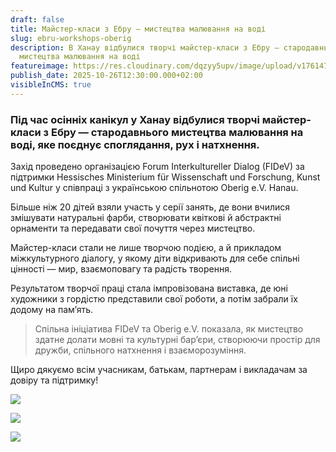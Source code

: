 ```yaml
---
draft: false
title: Майстер-класи з Ебру — мистецтва малювання на воді
slug: ebru-workshops-oberig
description: В Ханау відбулися творчі майстер-класи з Ебру — стародавнього
  мистецтва малювання на воді
featureimage: https://res.cloudinary.com/dqzyy5upv/image/upload/v1761477673/photo_2025-10-26_12-14-11_vewq5e.jpg
publish_date: 2025-10-26T12:30:00.000+02:00
visibleInCMS: true
---
```

### Під час осінніх канікул у Ханау відбулися творчі майстер-класи з Ебру — стародавнього мистецтва малювання на воді, яке поєднує споглядання, рух і натхнення.

Захід проведено організацією Forum Interkultureller Dialog (FIDeV) за підтримки Hessisches Ministerium für Wissenschaft und Forschung, Kunst und Kultur у співпраці з українською спільнотою Oberig e.V. Hanau.

Більше ніж 20 дітей взяли участь у серії занять, де вони вчилися змішувати натуральні фарби, створювати квіткові й абстрактні орнаменти та передавати свої почуття через мистецтво.

Майстер-класи стали не лише творчою подією, а й прикладом міжкультурного діалогу, у якому діти відкривають для себе спільні цінності — мир, взаємоповагу та радість творення. 

Результатом творчої праці стала імпровізована виставка, де юні художники з гордістю представили свої роботи, а потім забрали їх додому на пам’ять.

> Спільна ініціатива FIDeV та Oberig e.V. показала, як мистецтво здатне долати мовні та культурні бар’єри, створюючи простір для дружби, спільного натхнення і взаєморозуміння.

Щиро дякуємо всім учасникам, батькам, партнерам і викладачам за довіру та підтримку!

![](https://res.cloudinary.com/dqzyy5upv/image/upload/v1761477673/photo_2025-10-26_12-15-51_uoujxh.jpg)

![](https://res.cloudinary.com/dqzyy5upv/image/upload/v1761477673/photo_2025-10-26_12-16-52_qusq7d.jpg)

![](https://res.cloudinary.com/dqzyy5upv/image/upload/v1761477673/photo_2025-10-26_12-14-22_bzv6hd.jpg)
